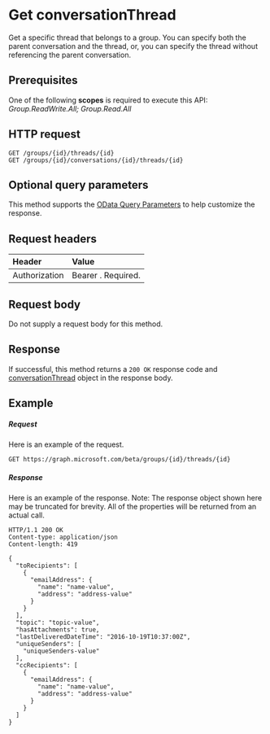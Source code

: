 # Get conversationThread

Get a specific thread that belongs to a group. You can specify both the parent conversation and the thread, or, 
you can specify the thread without referencing the parent conversation. 
## Prerequisites
One of the following **scopes** is required to execute this API:
*Group.ReadWrite.All; Group.Read.All*

## HTTP request
<!-- { "blockType": "ignored" } -->
```http
GET /groups/{id}/threads/{id}
GET /groups/{id}/conversations/{id}/threads/{id}

```
## Optional query parameters
This method supports the [OData Query Parameters](http://graph.microsoft.io/docs/overview/query_parameters) to help customize the response.
## Request headers
| Header       | Value |
|:---------------|:--------|
| Authorization  | Bearer <token>. Required.  |

## Request body
Do not supply a request body for this method.
## Response
If successful, this method returns a `200 OK` response code and [conversationThread](../resources/conversationthread.md) object in the response body.
## Example
##### Request
Here is an example of the request.
<!-- {
  "blockType": "request",
  "name": "get_conversationthread"
}-->
```http
GET https://graph.microsoft.com/beta/groups/{id}/threads/{id}
```
##### Response
Here is an example of the response. Note: The response object shown here may be truncated for brevity. All of the properties will be returned from an actual call.
<!-- {
  "blockType": "response",
  "truncated": true,
  "@odata.type": "microsoft.graph.conversationThread"
} -->
```http
HTTP/1.1 200 OK
Content-type: application/json
Content-length: 419

{
  "toRecipients": [
    {
      "emailAddress": {
        "name": "name-value",
        "address": "address-value"
      }
    }
  ],
  "topic": "topic-value",
  "hasAttachments": true,
  "lastDeliveredDateTime": "2016-10-19T10:37:00Z",
  "uniqueSenders": [
    "uniqueSenders-value"
  ],
  "ccRecipients": [
    {
      "emailAddress": {
        "name": "name-value",
        "address": "address-value"
      }
    }
  ]
}
```

<!-- uuid: 8fcb5dbc-d5aa-4681-8e31-b001d5168d79
2015-10-25 14:57:30 UTC -->
<!-- {
  "type": "#page.annotation",
  "description": "Get conversationThread",
  "keywords": "",
  "section": "documentation",
  "tocPath": ""
}-->
